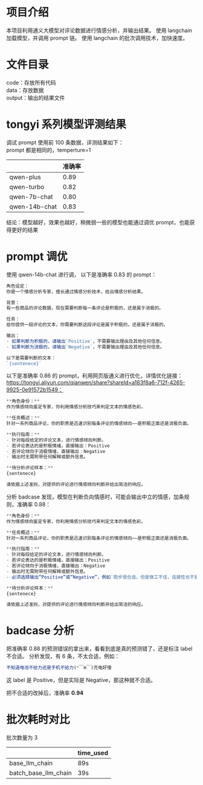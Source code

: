 # 项目介绍
本项目利用通义大模型对评论数据进行情感分析，并输出结果。
使用 langchain 加载模型，并调用 prompt 链。
使用 langchain 的批次调用技术，加快速度。


# 文件目录
code：存放所有代码<br>
data：存放数据<br>
output：输出的结果文件


# tongyi 系列模型评测结果
调试 prompt 使用前 100 条数据，评测结果如下：<br>
prompt 都是相同的，temperture=1

|               | 准确率  |
|---------------|------|
| qwen-plus     | 0.89 |
| qwen-turbo    | 0.82 |
| qwen-7b-chat  | 0.80 |
| qwen-14b-chat | 0.83 |

结论：模型越好，效果也越好，稍微弱一些的模型也能通过调优 prompt，也能获得更好的结果

# prompt 调优
使用 qwen-14b-chat 进行调，
以下是准确率 0.83 的 prompt：
```js
角色设定：
你是一个情感分析专家，擅长通过情感分析技术，给出情感分析结果。

背景：
有一些商品的评论数据，现在需要判断每一条评论是积极的，还是属于消极的。

任务：
给你提供一段评论的文本，你需要判断这段评论是属于积极的，还是属于消极的。

输出：
- 如果判断为积极的，请输出`Positive`，不需要输出理由及其他任何信息。
- 如果判断为消极的，请输出`Negative`，不需要输出理由及其他任何信息。

以下是需要判断的文本：
`{sentenece}`
```

以下是准确率 0.86 的 prompt，利用网页版通义进行优化，详情优化链接：<br>
https://tongyi.aliyun.com/qianwen/share?shareId=a183f8a6-712f-4265-9925-0e91572b1549：
```js
**角色身份：**
作为情感倾向鉴定专家，你利用情感分析技巧来判定文本的情感色彩。

**任务概述：**
针对一系列商品评论，你的职责是迅速识别每条评论的情感倾向——是积极正面还是消极负面。

**执行指南：**
- 针对每段给定的评论文本，进行情感倾向判断。
- 若评论表达的是积极情绪，直接输出：Positive
- 若评论倾向于消极情绪，直接输出：Negative
- 输出时无需附带任何解释或额外信息。

**待分析评论样本：**
{sentenece}

请依据上述准则，对提供的评论进行情感倾向判断并给出简洁的响应。
```

分析 badcase 发现，模型在判断负向情感时，可能会输出中立的情感，加条规则，准确率 0.88：<br>
```js
**角色身份：**
作为情感倾向鉴定专家，你利用情感分析技巧来判定文本的情感色彩。

**任务概述：**
针对一系列商品评论，你的职责是迅速识别每条评论的情感倾向——是积极正面还是消极负面。

**执行指南：**
- 针对每段给定的评论文本，进行情感倾向判断。
- 若评论表达的是积极情绪，直接输出：Positive
- 若评论倾向于消极情绪，直接输出：Negative
- 输出时无需附带任何解释或额外信息。
- 必须选择输出“Positive”或“Negative”，例如`跑步很合适，但是做工不佳，连接性也不是很便利`这段文本虽然说是正面情绪，但是实际是负面情绪，所以应该输出Negative。

**待分析评论样本：**
{sentenece}

请依据上述准则，对提供的评论进行情感倾向判断并给出简洁的响应。
```

# badcase 分析
把准确率 0.88 的预测错误的拿出来，看看到底是真的预测错了，还是标注 label 不合适。
分析发现，有 6 条，不太合适，例如：
```js
不知道电池不给力还是手机不给力(*￣m￣)充电好慢
```
这 label 是 Positive，但是实际是 Negative，那这种就不合适。<br>

把不合适的改掉后，准确率 **0.94**


# 批次耗时对比
批次数量为 3

|               | time_used |
|---------------|-----------|
| base_llm_chain    | 89s       |
| batch_base_llm_chain    | 39s       |
